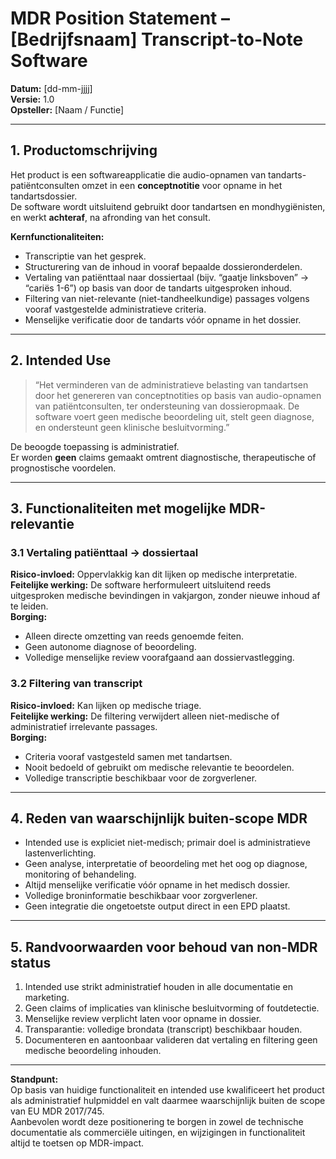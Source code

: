 # MDR Position Statement – [Bedrijfsnaam] Transcript-to-Note Software

**Datum:** [dd-mm-jjjj]  
**Versie:** 1.0  
**Opsteller:** [Naam / Functie]  

---

## 1. Productomschrijving
Het product is een softwareapplicatie die audio-opnamen van tandarts-patiëntconsulten omzet in een **conceptnotitie** voor opname in het tandartsdossier.  
De software wordt uitsluitend gebruikt door tandartsen en mondhygiënisten, en werkt **achteraf**, na afronding van het consult.

**Kernfunctionaliteiten:**
- Transcriptie van het gesprek.
- Structurering van de inhoud in vooraf bepaalde dossieronderdelen.
- Vertaling van patiënttaal naar dossiertaal (bijv. “gaatje linksboven” → “cariës 1-6”) op basis van door de tandarts uitgesproken inhoud.
- Filtering van niet-relevante (niet-tandheelkundige) passages volgens vooraf vastgestelde administratieve criteria.
- Menselijke verificatie door de tandarts vóór opname in het dossier.

---

## 2. Intended Use
> “Het verminderen van de administratieve belasting van tandartsen door het genereren van conceptnotities op basis van audio-opnamen van patiëntconsulten, ter ondersteuning van dossieropmaak. De software voert geen medische beoordeling uit, stelt geen diagnose, en ondersteunt geen klinische besluitvorming.”

De beoogde toepassing is administratief.  
Er worden **geen** claims gemaakt omtrent diagnostische, therapeutische of prognostische voordelen.

---

## 3. Functionaliteiten met mogelijke MDR-relevantie

### 3.1 Vertaling patiënttaal → dossiertaal
**Risico-invloed:** Oppervlakkig kan dit lijken op medische interpretatie.  
**Feitelijke werking:** De software herformuleert uitsluitend reeds uitgesproken medische bevindingen in vakjargon, zonder nieuwe inhoud af te leiden.  
**Borging:**
- Alleen directe omzetting van reeds genoemde feiten.
- Geen autonome diagnose of beoordeling.
- Volledige menselijke review voorafgaand aan dossiervastlegging.

### 3.2 Filtering van transcript
**Risico-invloed:** Kan lijken op medische triage.  
**Feitelijke werking:** De filtering verwijdert alleen niet-medische of administratief irrelevante passages.  
**Borging:**
- Criteria vooraf vastgesteld samen met tandartsen.
- Nooit bedoeld of gebruikt om medische relevantie te beoordelen.
- Volledige transcriptie beschikbaar voor de zorgverlener.

---

## 4. Reden van waarschijnlijk buiten-scope MDR
- Intended use is expliciet niet-medisch; primair doel is administratieve lastenverlichting.
- Geen analyse, interpretatie of beoordeling met het oog op diagnose, monitoring of behandeling.
- Altijd menselijke verificatie vóór opname in het medisch dossier.
- Volledige broninformatie beschikbaar voor zorgverlener.
- Geen integratie die ongetoetste output direct in een EPD plaatst.

---

## 5. Randvoorwaarden voor behoud van non-MDR status
1. Intended use strikt administratief houden in alle documentatie en marketing.
2. Geen claims of implicaties van klinische besluitvorming of foutdetectie.
3. Menselijke review verplicht laten voor opname in dossier.
4. Transparantie: volledige brondata (transcript) beschikbaar houden.
5. Documenteren en aantoonbaar valideren dat vertaling en filtering geen medische beoordeling inhouden.

---

**Standpunt:**  
Op basis van huidige functionaliteit en intended use kwalificeert het product als administratief hulpmiddel en valt daarmee waarschijnlijk buiten de scope van EU MDR 2017/745.  
Aanbevolen wordt deze positionering te borgen in zowel de technische documentatie als commerciële uitingen, en wijzigingen in functionaliteit altijd te toetsen op MDR-impact.
